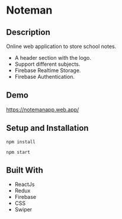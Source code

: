 # Noteman

## Description

Online web application to store school notes.

- A header section with the logo.
- Support different subjects.
- Firebase Realtime Storage.
- Firebase Authentication.

## Demo

https://notemanapp.web.app/


## Setup and Installation

```
npm install
```   

```
npm start
```   

## Built With

- ReactJs
- Redux
- Firebase
- CSS
- Swiper
